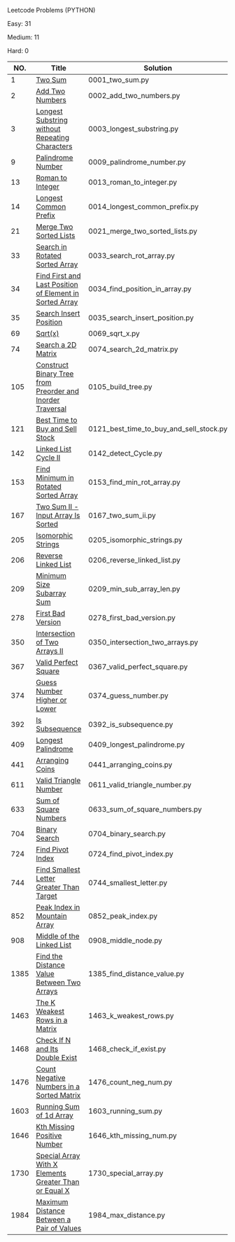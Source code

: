 Leetcode Problems (PYTHON)

Easy:   31

Medium: 11

Hard:   0

|NO.|Title|Solution|Add Date|Difficulty|
|---|-----|--------|--------|----------|
|1|[Two Sum][1]|0001_two_sum.py|22/06/06|Easy|
|2|[Add Two Numbers][2]|0002_add_two_numbers.py|22/06/06|Easy|
|3|[Longest Substring without Repeating Characters][3]|0003_longest_substring.py|22/06/14|Easy|
|9|[Palindrome Number][9]|0009_palindrome_number.py|22/06/21|Easy|
|13|[Roman to Integer][13]|0013_roman_to_integer.py|22/06/06|Easy|
|14|[Longest Common Prefix][14]|0014_longest_common_prefix.py|22/06/17|Easy|
|21|[Merge Two Sorted Lists][21]|0021_merge_two_sorted_lists.py|22/06/27|Easy|
|33|[Search in Rotated Sorted Array][33]|0033_search_rot_array.py|22/06/23|Medium|
|34|[Find First and Last Position of Element in Sorted Array][34]|0034_find_position_in_array.py|22/06/17|Medium|
|35|[Search Insert Position][35]|0035_search_insert_position.py|22/06/14|Easy|
|69|[Sqrt(x)][69]|0069_sqrt_x.py|22/06/15|Easy|
|74|[Search a 2D Matrix][74]|0074_search_2d_matrix.py|22/06/21|Medium|
|105|[Construct Binary Tree from Preorder and Inorder Traversal][105]|0105_build_tree.py|22/07/14|Medium|
|121|[Best Time to Buy and Sell Stock][121]|0121_best_time_to_buy_and_sell_stock.py|22/07/18|Easy|
|142|[Linked List Cycle II][142]|0142_detect_Cycle.py|22/07/15|Medium|
|153|[Find Minimum in Rotated Sorted Array][153]|0153_find_min_rot_array.py|22/06/24|Medium|
|167|[Two Sum II - Input Array Is Sorted][167]|0167_two_sum_ii.py|22/06/20|Medium|
|205|[Isomorphic Strings][205]|0205_isomorphic_strings.py|22/06/27|Easy|
|206|[Reverse Linked List][206]|0206_reverse_linked_list.py|22/07/14|Easy|
|209|[Minimum Size Subarray Sum][209]|0209_min_sub_array_len.py|22/06/29|Medium|
|278|[First Bad Version][278]|0278_first_bad_version.py|22/06/17|Easy|
|350|[Intersection of Two Arrays II][350]|0350_intersection_two_arrays.py|22/06/22|Easy|
|367|[Valid Perfect Square][367]|0367_valid_perfect_square.py|22/06/15|Easy|
|374|[Guess Number Higher or Lower][374]|0374_guess_number.py|22/06/13|Easy|
|392|[Is Subsequence][392]|0392_is_subsequence.py|22/06/27|Easy|
|409|[Longest Palindrome][409]|0409_longest_palindrome.py|22/07/18|Easy|
|441|[Arranging Coins][441]|0441_arranging_coins.py|22/06/19|Easy|
|611|[Valid Triangle Number][611]|0611_valid_triangle_number.py|22/06/29|Medium|
|633|[Sum of Square Numbers][633]|0633_sum_of_square_numbers.py|22/06/22|Medium|
|704|[Binary Search][704]|0704_binary_search.py|22/06/13|Easy|
|724|[Find Pivot Index][724]|0724_find_pivot_index.py|22/06/24|Easy|
|744|[Find Smallest Letter Greater Than Target][744]|0744_smallest_letter.py|22/06/16|Easy|
|852|[Peak Index in Mountain Array][852]|0852_peak_index.py|22/06/14|Easy|
|908|[Middle of the Linked List][908]|0908_middle_node.py|22/07/15|Easy|
|1385|[Find the Distance Value Between Two Arrays][1385]|1385_find_distance_value.py|22/06/15|Easy|
|1463|[The K Weakest Rows in a Matrix][1463]|1463_k_weakest_rows.py|22/06/21|Easy|
|1468|[Check If N and Its Double Exist][1468]|1468_check_if_exist.py|22/06/21|Easy|
|1476|[Count Negative Numbers in a Sorted Matrix][1476]|1476_count_neg_num.py|22/06/21|Easy|
|1603|[Running Sum of 1d Array][1603]|1603_running_sum.py|22/06/24|Easy|
|1646|[Kth Missing Positive Number][1646]|1646_kth_missing_num.py|22/06/19|Easy|
|1730|[Special Array With X Elements Greater Than or Equal X][1730]|1730_special_array.py|22/06/20|Easy|
|1984|[Maximum Distance Between a Pair of Values][1984]|1984_max_distance.py|22/06/23|Medium|

[1]:https://oj.leetcode.com/problems/two-sum/
[2]:https://oj.leetcode.com/problems/add-two-numbers/
[3]:https://oj.leetcode.com/problems/longest-substring-without-repeating-characters/
[9]:https://oj.leetcode.com/problems/palindrome-number/
[13]:https://oj.leetcode.com/problems/roman-to-integer/
[14]:https://oj.leetcode.com/problems/longest-common-prefix/
[21]:https://oj.leetcode.com/problems/merge-two-sorted-lists/
[33]:https://oj.leetcode.com/problems/search-in-rotated-sorted-array/
[34]:https://oj.leetcode.com/problems/find-first-and-last-position-of-element-in-sorted-array/
[35]:https://oj.leetcode.com/problems/search-insert-position/
[69]:https://oj.leetcode.com/problems/sqrtx/
[74]:https://oj.leetcode.com/problems/search-a-2d-matrix/
[105]:https://oj.leetcode.com/problems/construct-binary-tree-from-preorder-and-inorder-traversal/
[121]:https://oj.leetcode.com/problems/best-time-to-buy-and-sell-stock/
[142]:https://oj.leetcode.com/problems/linked-list-cycle-ii/
[153]:https://oj.leetcode.com/problems/find-minimum-in-rotated-sorted-array/
[167]:https://oj.leetcode.com/problems/two-sum-ii-input-array-is-sorted/
[205]:https://oj.leetcode.com/problems/isomorphic-strings/
[206]:https://oj.leetcode.com/problems/reverse-linked-list/
[209]:https://oj.leetcode.com/problems/minimum-size-subarray-sum/
[278]:https://oj.leetcode.com/problems/first-bad-version/
[350]:https://oj.leetcode.com/problems/intersection-of-two-arrays-ii/
[367]:https://oj.leetcode.com/problems/valid-perfect-square/
[374]:https://oj.leetcode.com/problems/guess-number-higher-or-lower/
[392]:https://oj.leetcode.com/problems/is-subsequence/
[409]:https://oj.leetcode.com/problems/longest-palindrome/
[441]:https://oj.leetcode.com/problems/arranging-coins/
[611]:https://oj.leetcode.com/problems/valid-triangle-number/
[633]:https://oj.leetcode.com/problems/sum-of-square-numbers/
[704]:https://oj.leetcode.com/problems/binary-search/
[724]:https://oj.leetcode.com/problems/find-pivot-index/
[744]:https://oj.leetcode.com/problems/find-smallest-letter-greater-than-target/
[852]:https://oj.leetcode.com/problems/peak-index-in-a-mountain-array/
[908]:https://oj.leetcode.com/problems/middle-of-the-linked-list/
[1385]:https://oj.leetcode.com/problems/find-the-distance-value-between-two-arrays/
[1463]:https://oj.leetcode.com/problems/the-k-weakest-rows-in-a-matrix/
[1468]:https://oj.leetcode.com/problems/check-if-n-and-its-double-exist/
[1476]:https://oj.leetcode.com/problems/count-negative-numbers-in-a-sorted-matrix/
[1603]:https://oj.leetcode.com/problems/running-sum-of-1d-array/
[1646]:https://oj.leetcode.com/problems/kth-missing-positive-number/
[1730]:https://oj.leetcode.com/problems/special-array-with-x-elements-greater-than-or-equal-x/
[1984]:https://oj.leetcode.com/problems/maximum-distance-between-a-pair-of-values/
